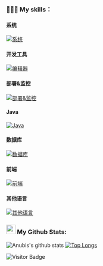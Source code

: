 ### 🧑🏻‍💻 My skills：

#### 系统
[![系统](https://skillicons.dev/icons?i=windows,linux,apple)](https://skillicons.dev)
#### 开发工具
[![编辑器](https://skillicons.dev/icons?i=idea,pycharm,webstorm,vscode,postman,vim,sublime,powershell,git,gitlab,github,stackoverflow)](https://skillicons.dev)
#### 部署&监控
[![部署&监控](https://skillicons.dev/icons?i=docker,kubernetes,jenkins,nginx,grafana,prometheus)](https://skillicons.dev)
#### Java
[![Java](https://skillicons.dev/icons?i=java,maven,spring,rabbitmq)](https://skillicons.dev)
#### 数据库
[![数据库](https://skillicons.dev/icons?i=mysql,mongodb,redis,elasticsearch)](https://skillicons.dev)
#### 前端
[![前端](https://skillicons.dev/icons?i=js,ts,html,css,npm,pnpm,yarn,vue,vite,webpack)](https://skillicons.dev)
#### 其他语言
[![其他语言](https://skillicons.dev/icons?i=py,lua,md)](https://skillicons.dev)

### <img src='https://media1.giphy.com/media/du3J3cXyzhj75IOgvA/giphy.gif?cid=ecf05e47x2g034i9pzwtzzsd3xgg2w9nr94t4tflbbgo3008&rid=giphy.gif' width='25' /> My Github Stats:

![Anubis's github stats](https://github-readme-stats.vercel.app/api?username=anubiscl&show_icons=true&hide=issues&count_private=true&include_all_commits=true&theme=cobalt&locale=cn)
[![Top Longs](https://github-readme-stats.vercel.app/api/top-langs/?username=anubiscl&theme=cobalt&locale=cn&layout=compact&hide=EJS,javascript,html,css,less)](https://github.com/anuraghazra/github-readme-stats)

![Visitor Badge](https://visitor-badge.laobi.icu/badge?page_id=AnubisCL.AnubisCL)